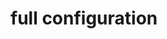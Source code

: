 # full configuration

<div
    data-prjsf-github-url="https://github.com/deathbeds/jupyak/new/main"
    data-prjsf-file-name="jupyak_config.toml"
    data-prjsf-schema="./_static/jupyak-v0.schema.json"
    data-prjsf-data-format="toml"
    data-prjsf-clear-empty="true"
></div>
